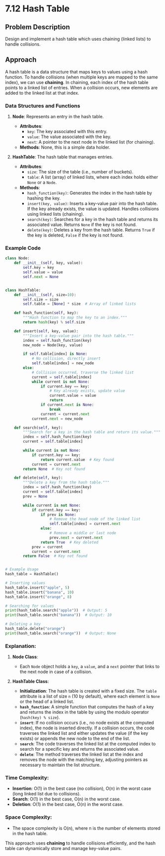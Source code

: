 # 7.12 Hash Table

## Problem Description
Design and implement a hash table which uses chaining (linked lists) to handle collisions.

## Approach
A hash table is a data structure that maps keys to values using a hash function. To handle collisions (when multiple keys are mapped to the same index), 
we can use **chaining**. In chaining, each index of the hash table points to a linked list of entries. When a collision occurs, new elements are added 
to the linked list at that index.

### Data Structures and Functions

1. **Node**: Represents an entry in the hash table.
   - **Attributes**:
     - `key`: The key associated with this entry.
     - `value`: The value associated with the key.
     - `next`: A pointer to the next node in the linked list (for chaining).
   - **Methods**: None, this is a simple data holder.

2. **HashTable**: The hash table that manages entries.
   - **Attributes**:
     - `size`: The size of the table (i.e., number of buckets).
     - `table`: A list (array) of linked lists, where each index holds either `None` or a `Node`.
   - **Methods**:
     - `hash_function(key)`: Generates the index in the hash table by hashing the key.
     - `insert(key, value)`: Inserts a key-value pair into the hash table. If the key already exists, the value is updated. Handles collisions using linked lists (chaining).
     - `search(key)`: Searches for a key in the hash table and returns its associated value. Returns `None` if the key is not found.
     - `delete(key)`: Deletes a key from the hash table. Returns `True` if the key is deleted, `False` if the key is not found.

### Example Code

```python
class Node:
    def __init__(self, key, value):
        self.key = key
        self.value = value
        self.next = None


class HashTable:
    def __init__(self, size=10):
        self.size = size
        self.table = [None] * size  # Array of linked lists

    def hash_function(self, key):
        """Hash function to map the key to an index."""
        return hash(key) % self.size

    def insert(self, key, value):
        """Insert a key-value pair into the hash table."""
        index = self.hash_function(key)
        new_node = Node(key, value)

        if self.table[index] is None:
            # No collision, directly insert
            self.table[index] = new_node
        else:
            # Collision occurred, traverse the linked list
            current = self.table[index]
            while current is not None:
                if current.key == key:
                    # Key already exists, update value
                    current.value = value
                    return
                if current.next is None:
                    break
                current = current.next
            current.next = new_node

    def search(self, key):
        """Search for a key in the hash table and return its value."""
        index = self.hash_function(key)
        current = self.table[index]

        while current is not None:
            if current.key == key:
                return current.value  # Key found
            current = current.next
        return None  # Key not found

    def delete(self, key):
        """Delete a key from the hash table."""
        index = self.hash_function(key)
        current = self.table[index]
        prev = None

        while current is not None:
            if current.key == key:
                if prev is None:
                    # Remove the head node of the linked list
                    self.table[index] = current.next
                else:
                    # Remove a middle or last node
                    prev.next = current.next
                return True  # Key deleted
            prev = current
            current = current.next
        return False  # Key not found


# Example Usage
hash_table = HashTable()

# Inserting values
hash_table.insert("apple", 5)
hash_table.insert("banana", 10)
hash_table.insert("orange", 8)

# Searching for values
print(hash_table.search("apple"))  # Output: 5
print(hash_table.search("banana"))  # Output: 10

# Deleting a key
hash_table.delete("orange")
print(hash_table.search("orange"))  # Output: None
```

### Explanation:

1. **Node Class**:
   - Each `Node` object holds a `key`, a `value`, and a `next` pointer that links to the next node in case of a collision.
   
2. **HashTable Class**:
   - **Initialization**: The hash table is created with a fixed size. The `table` attribute is a list of size `n` (10 by default), where each element is `None` or the head of a linked list.
   - **`hash_function`**: A simple function that computes the hash of a key and returns the index in the table by using the modulo operator (`hash(key) % size`).
   - **`insert`**: If no collision occurs (i.e., no node exists at the computed index), the node is inserted directly. If a collision occurs, the code traverses the linked list and either updates the value (if the key exists) or appends the new node to the end of the list.
   - **`search`**: The code traverses the linked list at the computed index to search for a specific key and returns the associated value.
   - **`delete`**: The method traverses the linked list at the index and removes the node with the matching key, adjusting pointers as necessary to maintain the list structure.

### Time Complexity:
- **Insertion**: O(1) in the best case (no collision), O(n) in the worst case (long linked list due to collisions).
- **Search**: O(1) in the best case, O(n) in the worst case.
- **Deletion**: O(1) in the best case, O(n) in the worst case.

### Space Complexity:
- The space complexity is O(n), where n is the number of elements stored in the hash table.

This approach uses **chaining** to handle collisions efficiently, and the hash table can dynamically store and manage key-value pairs.
